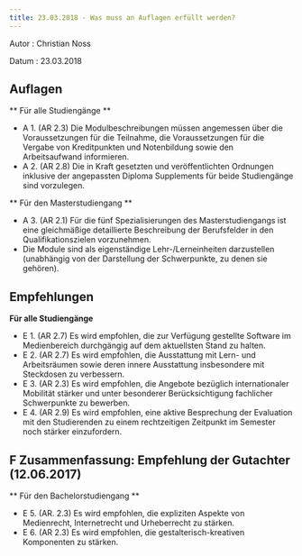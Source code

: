 ```yaml
---
title: 23.03.2018 - Was muss an Auflagen erfüllt werden?
---
```


Autor
: Christian Noss

Datum
: 23.03.2018

## Auflagen 

** Für alle Studiengänge **
- A 1. (AR 2.3) Die Modulbeschreibungen müssen angemessen über die Voraussetzungen für die Teilnahme, die Voraussetzungen für die Vergabe von Kreditpunkten und Notenbildung sowie den Arbeitsaufwand informieren.
- A 2. (AR 2.8) Die in Kraft gesetzten und veröffentlichten Ordnungen inklusive der angepassten Diploma Supplements für beide Studiengänge sind vorzulegen.

** Für den Masterstudiengang **
- A 3. (AR 2.1) Für die fünf Spezialisierungen des Masterstudiengangs ist eine gleichmäßige detaillierte Beschreibung der Berufsfelder in den Qualifikationszielen vorzunehmen.
- Die Module sind als eigenständige Lehr-/Lerneinheiten darzustellen (unabhängig von der Darstellung der Schwerpunkte, zu denen sie gehören).

## Empfehlungen

**Für alle Studiengänge**
- E 1. (AR 2.7) Es wird empfohlen, die zur Verfügung gestellte Software im Medienbereich durchgängig auf dem aktuellsten Stand zu halten.
- E 2. (AR 2.7) Es wird empfohlen, die Ausstattung mit Lern- und Arbeitsräumen sowie deren innere Ausstattung insbesondere mit Steckdosen zu verbessern.
- E 3. (AR 2.3) Es wird empfohlen, die Angebote bezüglich internationaler Mobilität stärker und unter besonderer Berücksichtigung fachlicher Schwerpunkte zu bewerben.
- E 4. (AR 2.9) Es wird empfohlen, eine aktive Besprechung der Evaluation mit den Studierenden zu einem rechtzeitigen Zeitpunkt im Semester noch stärker einzufordern.

## F Zusammenfassung: Empfehlung der Gutachter (12.06.2017)

** Für den Bachelorstudiengang **
- E 5. (AR. 2.3) Es wird empfohlen, die expliziten Aspekte von Medienrecht, Internetrecht und Urheberrecht zu stärken.
- E 6. (AR 2.3) Es wird empfohlen, die gestalterisch-kreativen Komponenten zu stärken.